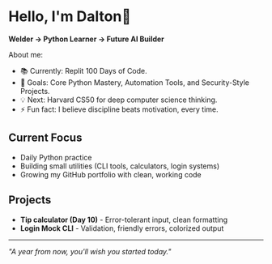 # Hello, I'm Dalton👋

**Welder -> Python Learner -> Future AI Builder**

About me:

- 📚 Currently: Replit 100 Days of Code.
- 🎯 Goals: Core Python Mastery, Automation Tools, and Security-Style Projects.
- 💡 Next: Harvard CS50 for deep computer science thinking.
- ⚡️ Fun fact: I believe discipline beats motivation, every time.

## Current Focus
- Daily Python practice
- Building small utilities (CLI tools, calculators, login systems)
- Growing my GitHub portfolio with clean, working code

## Projects
- **Tip calculator (Day 10)** - Error-tolerant input, clean formatting
- **Login Mock CLI** - Validation, friendly errors, colorized output
---
*"A year from now, you'll wish you started today."*
